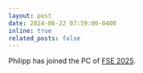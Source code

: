 ```yaml
---
layout: post
date: 2024-06-22 07:59:00-0400
inline: true
related_posts: false
---
```


Philipp has joined the PC of [FSE 2025](https://conf.researchr.org/home/fse-2025).